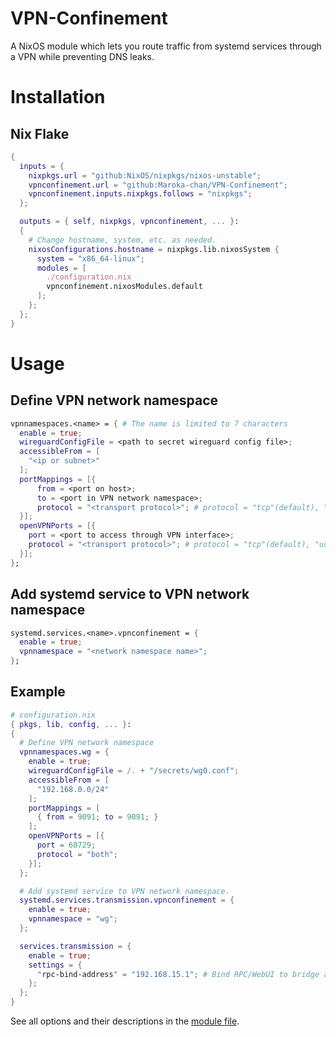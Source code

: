 # VPN-Confinement
A NixOS module which lets you route traffic from systemd services through a VPN while preventing DNS leaks.

# Installation

## Nix Flake

```nix
{
  inputs = {
    nixpkgs.url = "github:NixOS/nixpkgs/nixos-unstable";
    vpnconfinement.url = "github:Maroka-chan/VPN-Confinement";
    vpnconfinement.inputs.nixpkgs.follows = "nixpkgs";
  };

  outputs = { self, nixpkgs, vpnconfinement, ... }:
  {
    # Change hostname, system, etc. as needed.
    nixosConfigurations.hostname = nixpkgs.lib.nixosSystem {
      system = "x86_64-linux";
      modules = [
        ./configuration.nix
        vpnconfinement.nixosModules.default
      ];
    };
  };
}

```

# Usage

## Define VPN network namespace

```nix
vpnnamespaces.<name> = { # The name is limited to 7 characters
  enable = true;
  wireguardConfigFile = <path to secret wireguard config file>;
  accessibleFrom = [
    "<ip or subnet>"
  ];
  portMappings = [{
      from = <port on host>;
      to = <port in VPN network namespace>;
      protocol = "<transport protocol>"; # protocol = "tcp"(default), "udp", or "both"
  }];
  openVPNPorts = [{
    port = <port to access through VPN interface>;
    protocol = "<transport protocol>"; # protocol = "tcp"(default), "udp", or "both"
  }];
};
```

## Add systemd service to VPN network namespace

```nix
systemd.services.<name>.vpnconfinement = {
  enable = true;
  vpnnamespace = "<network namespace name>";
};
```

## Example

```nix
# configuration.nix
{ pkgs, lib, config, ... }:
{
  # Define VPN network namespace
  vpnnamespaces.wg = {
    enable = true;
    wireguardConfigFile = /. + "/secrets/wg0.conf";
    accessibleFrom = [
      "192.168.0.0/24"
    ];
    portMappings = [
      { from = 9091; to = 9091; }
    ];
    openVPNPorts = [{
      port = 60729;
      protocol = "both";
    }];
  };

  # Add systemd service to VPN network namespace.
  systemd.services.transmission.vpnconfinement = {
    enable = true;
    vpnnamespace = "wg";
  };

  services.transmission = {
    enable = true;
    settings = {
      "rpc-bind-address" = "192.168.15.1"; # Bind RPC/WebUI to bridge address
    };
  };
}
```

See all options and their descriptions in the [module file](https://github.com/Maroka-chan/VPN-Confinement/blob/a62ed5b97b1556c8c1eb2bc38bf384caab7234fc/modules/vpnnetns.nix#L88).
